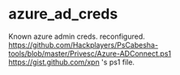 # azure_ad_creds

Known azure admin creds. reconfigured.
https://github.com/Hackplayers/PsCabesha-tools/blob/master/Privesc/Azure-ADConnect.ps1
https://gist.github.com/xpn 's ps1 file.
